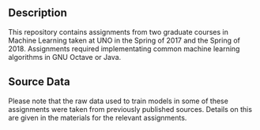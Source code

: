 ## Description
This repository contains assignments from two graduate courses in Machine Learning taken at UNO in the Spring of 2017 and the Spring of 2018. Assignments required implementating common machine learning algorithms in GNU Octave or Java. 

## Source Data
Please note that the raw data used to train models in some of these assignments were taken from previously published sources. Details on this are given in the materials for the relevant assignments. 

